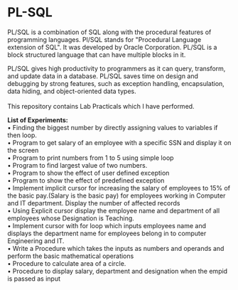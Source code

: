 # PL-SQL

PL/SQL is a combination of SQL along with the procedural features of programming languages. Pl/SQL stands for "Procedural Language extension of SQL". It was developed by Oracle Corporation. PL/SQL is a block structured language that can have multiple blocks in it. 

PL/SQL gives high productivity to programmers as it can query, transform, and update data in a database. PL/SQL saves time on design and debugging by strong features, such as exception handling, encapsulation, data hiding, and object-oriented data types.<br/>
<br/>
This repository contains Lab Practicals which I have performed.



**List of Experiments:**<br/>
•	Finding the biggest number by directly assigning values to variables if then loop.<br/>
•	Program to get salary of an employee with a specific SSN and display it on the screen<br/>
•	Program to print numbers from 1 to 5 using simple loop<br/>
•	Program to find largest value of two numbers.<br/>
•	Program to show the effect of user defined exception<br/>
•	Program to show the effect of predefined exception<br/>
•	Implement implicit cursor for increasing the salary of employees to 15% of the basic pay.(Salary is the basic pay) for employees working in Computer and IT department. Display the number of affected records<br/>
•	Using Explicit cursor display the employee name and department of all employees whose Designation is Teaching.<br/>
•	Implement cursor with for loop which inputs employees name and displays the department name for employees belong in to computer Engineering and IT.<br/>
•	Write a Procedure which takes the inputs as numbers and operands and perform the basic mathematical operations<br/>
•	Procedure to calculate area of a circle.<br/>
•	Procedure to display salary, department and designation when the empid is passed as input

